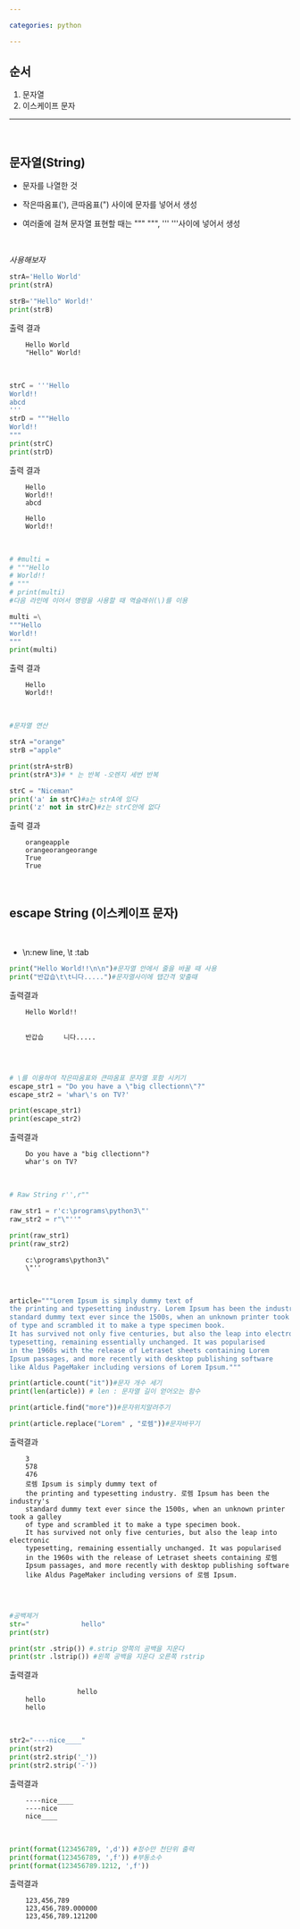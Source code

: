 ```yaml
---

categories: python

---
```


순서
---
1. 문자열
2. 이스케이프 문자

  

-----------
  &nbsp;

 문자열(String)
 ---

- 문자를 나열한 것
- 작은따옴표('), 큰따옴표(") 사이에 문자를 넣어서 생성
- 여러줄에 걸쳐 문자열 표현할 때는 """ """, ''' '''사이에 넣어서 생성

  &nbsp;

*사용해보자*
```python
strA='Hello World'
print(strA)

strB='"Hello" World!'
print(strB)

```
출력 결과
```
    Hello World
    "Hello" World!
``` 
  &nbsp;

```python
strC = '''Hello
World!!
abcd
'''
strD = """Hello
World!!
"""
print(strC)
print(strD)
```
출력 결과
```
    Hello
    World!!
    abcd
    
    Hello
    World!!
```
&nbsp;  


```python
# #multi =
# """Hello
# World!!
# """
# print(multi)
#다음 라인에 이어서 명령을 사용할 때 역슬래쉬(\)를 이용

multi =\
"""Hello 
World!!
"""
print(multi)
```
출력 결과
```
    Hello 
    World!!
```    
&nbsp;  


```python
#문자열 연산

strA ="orange"
strB ="apple"

print(strA+strB)
print(strA*3)# * 는 반복 -오렌지 세번 반복

strC = "Niceman"
print('a' in strC)#a는 strA에 있다
print('z' not in strC)#z는 strC안에 없다
```
출력 결과
```
    orangeapple
    orangeorangeorange
    True
    True
``` 
&nbsp;  

escape String (이스케이프 문자)
---
&nbsp;  

- \n:new line, \t :tab


```python
print("Hello World!!\n\n")#문자열 안에서 줄을 바꿀 때 사용
print("반갑습\t\t니다.....")#문자열사이에 탭간격 맞출때
```
출력결과
```
    Hello World!!
    
    
    반갑습		니다.....
    
```
&nbsp;  

```python
# \를 이용하여 작은따옴표와 큰따옴표 문자열 포함 시키기
escape_str1 = "Do you have a \"big cllectionn\"?"  
escape_str2 = 'whar\'s on TV?'

print(escape_str1)
print(escape_str2) 
```
출력결과
```
    Do you have a "big cllectionn"?
    whar's on TV?
```
&nbsp; 
 

```python
# Raw String r'',r""

raw_str1 = r'c:\programs\python3\"'
raw_str2 = r"\"''"

print(raw_str1)
print(raw_str2)
```
```
    c:\programs\python3\"
    \"''
```
&nbsp; 
 

```python
article="""Lorem Ipsum is simply dummy text of 
the printing and typesetting industry. Lorem Ipsum has been the industry's 
standard dummy text ever since the 1500s, when an unknown printer took a galley
of type and scrambled it to make a type specimen book.
It has survived not only five centuries, but also the leap into electronic 
typesetting, remaining essentially unchanged. It was popularised 
in the 1960s with the release of Letraset sheets containing Lorem
Ipsum passages, and more recently with desktop publishing software
like Aldus PageMaker including versions of Lorem Ipsum."""
```

```python
print(article.count("it"))#문자 개수 세기
print(len(article)) # len : 문자열 길이 얻어오는 함수

print(article.find("more"))#문자위치알려주기

print(article.replace("Lorem" , "로렘"))#문자바꾸기

```

출력결과
```
    3
    578
    476
    로렘 Ipsum is simply dummy text of 
    the printing and typesetting industry. 로렘 Ipsum has been the industry's 
    standard dummy text ever since the 1500s, when an unknown printer took a galley
    of type and scrambled it to make a type specimen book.
    It has survived not only five centuries, but also the leap into electronic 
    typesetting, remaining essentially unchanged. It was popularised 
    in the 1960s with the release of Letraset sheets containing 로렘
    Ipsum passages, and more recently with desktop publishing software
    like Aldus PageMaker including versions of 로렘 Ipsum.
    
```
&nbsp; 

```python
#공백제거 
str="             hello"
print(str)

print(str .strip()) #.strip 양쪽의 공백을 지운다
print(str .lstrip()) #왼쪽 공백을 지운다 오른쪽 rstrip
```
출력결과
```
                 hello
    hello
    hello
```    
&nbsp; 

```python
str2="----nice____"
print(str2)
print(str2.strip('_'))
print(str2.strip('-'))
```
출력결과
```
    ----nice____
    ----nice
    nice____
```   
&nbsp; 

```python
print(format(123456789, ',d')) #정수만 천단위 출력
print(format(123456789, ',f')) #부동소수
print(format(123456789.1212, ',f'))
```
출력결과
```
    123,456,789
    123,456,789.000000
    123,456,789.121200
```    
